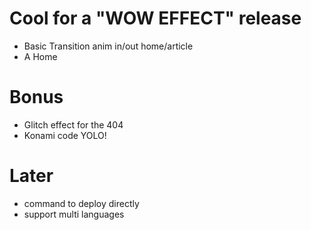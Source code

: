 # Cool for a "WOW EFFECT" release
- Basic Transition anim in/out home/article
- A Home

# Bonus
- Glitch effect for the 404
- Konami code YOLO!

# Later
- command to deploy directly
- support multi languages
